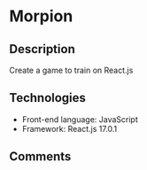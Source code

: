 # Morpion
## Description
Create a game to train on React.js

## Technologies
* Front-end language: JavaScript
* Framework: React.js 17.0.1

## Comments
